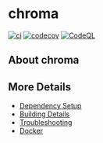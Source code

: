 # chroma

[![ci](https://github.com/HunterNicky/chroma/actions/workflows/ci.yml/badge.svg)](https://github.com/HunterNicky/chroma/actions/workflows/ci.yml)
[![codecov](https://codecov.io/gh/HunterNicky/chroma/branch/main/graph/badge.svg)](https://codecov.io/gh/HunterNicky/chroma)
[![CodeQL](https://github.com/HunterNicky/chroma/actions/workflows/codeql-analysis.yml/badge.svg)](https://github.com/HunterNicky/chroma/actions/workflows/codeql-analysis.yml)

## About chroma



## More Details

 * [Dependency Setup](README_dependencies.md)
 * [Building Details](README_building.md)
 * [Troubleshooting](README_troubleshooting.md)
 * [Docker](README_docker.md)
